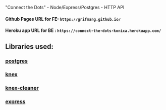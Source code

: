 "Connect the Dots" - Node/Express/Postgres - HTTP API

#### Github Pages URL for FE: `https://grifmang.github.io/`
#### Heroku app URL for BE : `https://connect-the-dots-konica.herokuapp.com/`

## Libraries used:
### [postgres](https://www.npmjs.com/package/pg)
### [knex](https://www.npmjs.com/package/knex) 
### [knex-cleaner](https://www.npmjs.com/package/knex-cleaner)
### [express](https://www.npmjs.com/package/express)


